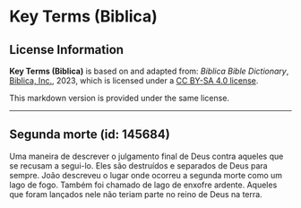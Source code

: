 # Key Terms (Biblica)

## License Information

**Key Terms (Biblica)** is based on and adapted from: _Biblica Bible Dictionary_, [Biblica, Inc.](https://www.biblica.com/), 2023, which is licensed under a [CC BY-SA 4.0 license](https://creativecommons.org/licenses/by-sa/4.0/legalcode.en).

This markdown version is provided under the same license.



--------------------------------

## Segunda morte (id: 145684)

Uma maneira de descrever o julgamento final de Deus contra aqueles que se recusam a segui\-lo. Eles são destruídos e separados de Deus para sempre. João descreveu o lugar onde ocorreu a segunda morte como um lago de fogo. Também foi chamado de lago de enxofre ardente. Aqueles que foram lançados nele não teriam parte no reino de Deus na terra.


